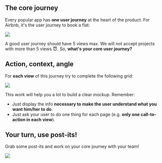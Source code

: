## The core journey

Every popular app has **one user journey** at the heart of the product. For Airbnb, it's the user journey to book a flat:

![](https://raw.githubusercontent.com/lewagon/fullstack-images/master/product-design/user-journey.png)

A good user journey should have 5 views max. We will not accept projects with more than 5 views 😇. So, **what's your core user journey?**

## Action, context, angle

For **each view** of this journey try to complete the following grid:

![](https://raw.githubusercontent.com/lewagon/fullstack-images/master/product-design/view-details.png)

This work will help you a lot to build a clear mockup. Remember:

- Just display the info **necessary to make the user understand what you want him/her to do**.
- Just ask your user to do one thing for each page (e.g. **only one call-to-action in each view**).

## Your turn, use post-its!

Grab some post-its and work on your core journey with your team!

![](https://raw.githubusercontent.com/lewagon/fullstack-images/master/product-design/journey-board.png)
